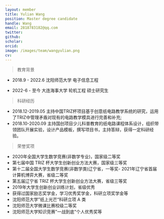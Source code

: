 ```yaml
---
layout: member
title: Yulian Wang
position: Master degree candidate
handle: Wang
email: 2818783182@qq.com
twitter: 
github: 
scholar:
orcid: 
image: /images/team/wangyulian.png
cv: 
---
```


> 教育背景

- 2018.9 - 2022.6 沈阳师范大学 电子信息工程

- 2022-6 - 至今 大连海事大学 轮机工程 硕士研究生

> 科研经历

- 2018.12-2019.05 主持中国TRIZ杯项目基于创意纸电路教学系统的研究，运用了TRIZ中管理矛盾对现有的电路教学模具进行完善和补充;
- 2018.10-2020.09 主持国创项目少儿科普教育的纸电路课程体系设计，组织带领团队开展实验，设计产品模板，撰写项目书，主持答辩，获得一定科研经验。


> 荣誉奖项

- 2020年全国大学生数学竞赛(非数学专业)，国家级二等奖
- 第七届中国 TRIZ 杯大学生创新创业方法大赛，国家级三等奖
- 第十二届全国大学生数学竞赛(非数学类)辽宁省，一等奖- 2021年辽宁省首届计算机博弈大赛，省级二等奖
- 第五届辽宁省 TRIZ 杯大学生创新创业方法大赛，省级三等奖
- 2019年大学生创新创业训练计划，省级优秀
- 获得过国家励志奖学金，学习优秀奖学金，科研立项奖学金等
- 沈阳师范大学”纸上光芒“科研立项 A 类
- 沈阳师范大学微课比赛校级二等奖
- 沈阳师范大学知识竞赛”一战到底“个人优秀奖等